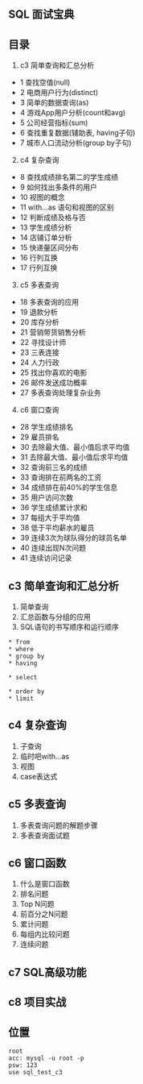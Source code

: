 ## SQL 面试宝典

## 目录
1. c3 简单查询和汇总分析
* 1 查找空值(null)
* 2 电商用户行为(distinct)
* 3 简单的数据查询(as)
* 4 游戏App用户分析(count和avg)
* 5 公司经营指标(sum)
* 6 查找重复数据(辅助表, having子句)
* 7 城市人口流动分析(group by子句)

2. c4 复杂查询
* 8 查找成绩排名第二的学生成绩
* 9 如何找出多条件的用户
* 10 视图的概念
* 11 with...as 语句和视图的区别
* 12 判断成绩及格与否
* 13 学生成绩分析
* 14 店铺订单分析
* 15 快递量区间分布
* 16 行列互换
* 17 行列互换

3. c5 多表查询
* 18 多表查询的应用
* 19 退款分析
* 20 库存分析
* 21 营销带货销售分析
* 22 寻找设计师
* 23 三表连接
* 24 人力行政
* 25 找出你喜欢的电影
* 26 邮件发送成功概率
* 27 多表查询处理复杂业务

4. c6 窗口查询
* 28 学生成绩排名
* 29 雇员排名
* 30 去除最大值、最小值后求平均值
* 31 去除最大值、最小值后求平均值
* 32 查询前三名的成绩
* 33 查询排在前两名的工资
* 34 成绩排在前40%的学生信息
* 35 用户访问次数
* 36 学生成绩累计求和
* 37 每组大于平均值
* 38 低于平均薪水的雇员
* 39 连续3次为球队得分的球员名单
* 40 连续出现N次问题
* 41 连续访问记录

## c3 简单查询和汇总分析
1. 简单查询
2. 汇总函数与分组的应用
3. SQL语句的书写顺序和运行顺序
```
* from
* where
* group by
* having

* select

* order by
* limit
```

## c4 复杂查询
1. 子查询
2. 临时吧with...as
3. 视图
4. case表达式

## c5 多表查询
1. 多表查询问题的解题步骤
2. 多表查询面试题

## c6 窗口函数
1. 什么是窗口函数
2. 排名问题
3. Top N问题
4. 前百分之N问题
5. 累计问题
6. 每组内比较问题
7. 连续问题

## c7 SQL高级功能
## c8 项目实战

## 位置
```
root
acc: mysql -u root -p
psw: 123
use sql_test_c3
```
